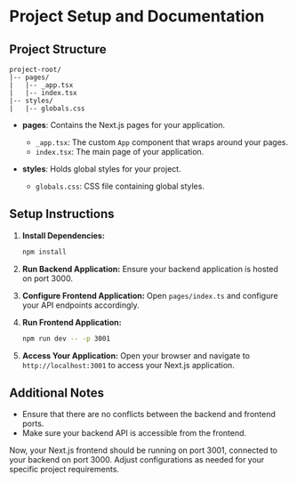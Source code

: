 # Project Setup and Documentation

## Project Structure

```
project-root/
|-- pages/
|   |-- _app.tsx
|   |-- index.tsx
|-- styles/
|   |-- globals.css
```

- **pages**: Contains the Next.js pages for your application.
  - `_app.tsx`: The custom `App` component that wraps around your pages.
  - `index.tsx`: The main page of your application.

- **styles**: Holds global styles for your project.
  - `globals.css`: CSS file containing global styles.

## Setup Instructions

1. **Install Dependencies:**
   ```bash
   npm install
   ```

2. **Run Backend Application:**
   Ensure your backend application is hosted on port 3000.

3. **Configure Frontend Application:**
   Open `pages/index.ts` and configure your API endpoints accordingly.

4. **Run Frontend Application:**
   ```bash
   npm run dev -- -p 3001
   ```

5. **Access Your Application:**
   Open your browser and navigate to `http://localhost:3001` to access your Next.js application.

## Additional Notes

- Ensure that there are no conflicts between the backend and frontend ports.
- Make sure your backend API is accessible from the frontend.

Now, your Next.js frontend should be running on port 3001, connected to your backend on port 3000. Adjust configurations as needed for your specific project requirements.
